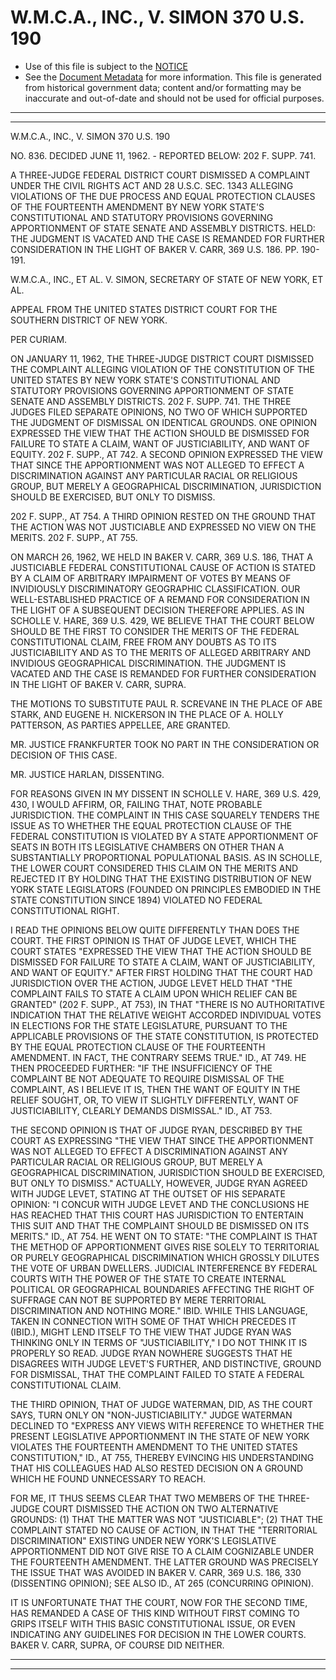 ---
---

# W.M.C.A., INC., V. SIMON 370 U.S. 190

* Use of this file is subject to the [NOTICE](https://github.com/publicdocs/notice/blob/master/NOTICE)
* See the [Document Metadata](../../../) for more information.
  This file is generated from historical government data; content and/or formatting may be inaccurate and out-of-date and should not be used for official purposes.

----------
----------

W.M.C.A., INC., V. SIMON 370 U.S. 190

NO. 836.  DECIDED JUNE 11, 1962.  - REPORTED BELOW:  202 F. SUPP. 741.

A THREE-JUDGE FEDERAL DISTRICT COURT DISMISSED A COMPLAINT UNDER THE CIVIL RIGHTS ACT AND 28 U.S.C. SEC. 1343 ALLEGING VIOLATIONS OF THE DUE PROCESS AND EQUAL PROTECTION CLAUSES OF THE FOURTEENTH AMENDMENT BY NEW YORK STATE'S CONSTITUTIONAL AND STATUTORY PROVISIONS GOVERNING APPORTIONMENT OF STATE SENATE AND ASSEMBLY DISTRICTS.  HELD:  THE JUDGMENT IS VACATED AND THE CASE IS REMANDED FOR FURTHER CONSIDERATION IN THE LIGHT OF BAKER V. CARR, 369 U.S. 186.  PP. 190-191.

W.M.C.A., INC., ET AL. V. SIMON, SECRETARY OF STATE OF NEW YORK, ET AL.

APPEAL FROM THE UNITED STATES DISTRICT COURT FOR THE SOUTHERN DISTRICT OF NEW YORK.

PER CURIAM.

ON JANUARY 11, 1962, THE THREE-JUDGE DISTRICT COURT DISMISSED THE COMPLAINT ALLEGING VIOLATION OF THE CONSTITUTION OF THE UNITED STATES BY NEW YORK STATE'S CONSTITUTIONAL AND STATUTORY PROVISIONS GOVERNING APPORTIONMENT OF STATE SENATE AND ASSEMBLY DISTRICTS.  202 F. SUPP. 741.  THE THREE JUDGES FILED SEPARATE OPINIONS, NO TWO OF WHICH SUPPORTED THE JUDGMENT OF DISMISSAL ON IDENTICAL GROUNDS.  ONE OPINION EXPRESSED THE VIEW THAT THE ACTION SHOULD BE DISMISSED FOR FAILURE TO STATE A CLAIM, WANT OF JUSTICIABILITY, AND WANT OF EQUITY.  202 F. SUPP., AT 742.  A SECOND OPINION EXPRESSED THE VIEW THAT SINCE THE APPORTIONMENT WAS NOT ALLEGED TO EFFECT A DISCRIMINATION AGAINST ANY PARTICULAR RACIAL OR RELIGIOUS GROUP, BUT MERELY A GEOGRAPHICAL DISCRIMINATION, JURISDICTION SHOULD BE EXERCISED, BUT ONLY TO DISMISS.

202 F. SUPP., AT 754.  A THIRD OPINION RESTED ON THE GROUND THAT THE ACTION WAS NOT JUSTICIABLE AND EXPRESSED NO VIEW ON THE MERITS.  202 F. SUPP., AT 755.

ON MARCH 26, 1962, WE HELD IN BAKER V. CARR, 369 U.S. 186, THAT A JUSTICIABLE FEDERAL CONSTITUTIONAL CAUSE OF ACTION IS STATED BY A CLAIM OF ARBITRARY IMPAIRMENT OF VOTES BY MEANS OF INVIDIOUSLY DISCRIMINATORY GEOGRAPHIC CLASSIFICATION.  OUR WELL-ESTABLISHED PRACTICE OF A REMAND FOR CONSIDERATION IN THE LIGHT OF A SUBSEQUENT DECISION THEREFORE APPLIES.  AS IN SCHOLLE V. HARE, 369 U.S. 429, WE BELIEVE THAT THE COURT BELOW SHOULD BE THE FIRST TO CONSIDER THE MERITS OF THE FEDERAL CONSTITUTIONAL CLAIM, FREE FROM ANY DOUBTS AS TO ITS JUSTICIABILITY AND AS TO THE MERITS OF ALLEGED ARBITRARY AND INVIDIOUS GEOGRAPHICAL DISCRIMINATION.  THE JUDGMENT IS VACATED AND THE CASE IS REMANDED FOR FURTHER CONSIDERATION IN THE LIGHT OF BAKER V. CARR, SUPRA.

THE MOTIONS TO SUBSTITUTE PAUL R. SCREVANE IN THE PLACE OF ABE STARK, AND EUGENE H. NICKERSON IN THE PLACE OF A. HOLLY PATTERSON, AS PARTIES APPELLEE, ARE GRANTED.

MR. JUSTICE FRANKFURTER TOOK NO PART IN THE CONSIDERATION OR DECISION OF THIS CASE.

MR. JUSTICE HARLAN, DISSENTING.

FOR REASONS GIVEN IN MY DISSENT IN SCHOLLE V. HARE, 369 U.S. 429, 430, I WOULD AFFIRM, OR, FAILING THAT, NOTE PROBABLE JURISDICTION.  THE COMPLAINT IN THIS CASE SQUARELY TENDERS THE ISSUE AS TO WHETHER THE EQUAL PROTECTION CLAUSE OF THE FEDERAL CONSTITUTION IS VIOLATED BY A STATE APPORTIONMENT OF SEATS IN BOTH ITS LEGISLATIVE CHAMBERS ON OTHER THAN A SUBSTANTIALLY PROPORTIONAL POPULATIONAL BASIS.  AS IN SCHOLLE, THE LOWER COURT CONSIDERED THIS CLAIM ON THE MERITS AND REJECTED IT BY HOLDING THAT THE EXISTING DISTRIBUTION OF NEW YORK STATE LEGISLATORS (FOUNDED ON PRINCIPLES EMBODIED IN THE STATE CONSTITUTION SINCE 1894) VIOLATED NO FEDERAL CONSTITUTIONAL RIGHT.

I READ THE OPINIONS BELOW QUITE DIFFERENTLY THAN DOES THE COURT.  THE FIRST OPINION IS THAT OF JUDGE LEVET, WHICH THE COURT STATES "EXPRESSED THE VIEW THAT THE ACTION SHOULD BE DISMISSED FOR FAILURE TO STATE A CLAIM, WANT OF JUSTICIABILITY, AND WANT OF EQUITY."  AFTER FIRST HOLDING THAT THE COURT HAD JURISDICTION OVER THE ACTION, JUDGE LEVET HELD THAT "THE COMPLAINT FAILS TO STATE A CLAIM UPON WHICH RELIEF CAN BE GRANTED" (202 F. SUPP., AT 753), IN THAT "THERE IS NO AUTHORITATIVE INDICATION THAT THE RELATIVE WEIGHT ACCORDED INDIVIDUAL VOTES IN ELECTIONS FOR THE STATE LEGISLATURE, PURSUANT TO THE APPLICABLE PROVISIONS OF THE STATE CONSTITUTION, IS PROTECTED BY THE EQUAL PROTECTION CLAUSE OF THE FOURTEENTH AMENDMENT.  IN FACT, THE CONTRARY SEEMS TRUE."  ID., AT 749.  HE THEN PROCEEDED FURTHER:  "IF THE INSUFFICIENCY OF THE COMPLAINT BE NOT ADEQUATE TO REQUIRE DISMISSAL OF THE COMPLAINT, AS I BELIEVE IT IS, THEN THE WANT OF EQUITY IN THE RELIEF SOUGHT, OR, TO VIEW IT SLIGHTLY DIFFERENTLY, WANT OF JUSTICIABILITY, CLEARLY DEMANDS DISMISSAL."  ID., AT 753.

THE SECOND OPINION IS THAT OF JUDGE RYAN, DESCRIBED BY THE COURT AS EXPRESSING "THE VIEW THAT SINCE THE APPORTIONMENT WAS NOT ALLEGED TO EFFECT A DISCRIMINATION AGAINST ANY PARTICULAR RACIAL OR RELIGIOUS GROUP, BUT MERELY A GEOGRAPHICAL DISCRIMINATION, JURISDICTION SHOULD BE EXERCISED, BUT ONLY TO DISMISS."  ACTUALLY, HOWEVER, JUDGE RYAN AGREED WITH JUDGE LEVET, STATING AT THE OUTSET OF HIS SEPARATE OPINION:  "I CONCUR WITH JUDGE LEVET AND THE CONCLUSIONS HE HAS REACHED THAT THIS COURT HAS JURISDICTION TO ENTERTAIN THIS SUIT AND THAT THE COMPLAINT SHOULD BE DISMISSED ON ITS MERITS."  ID., AT 754.  HE WENT ON TO STATE: "THE COMPLAINT IS THAT THE METHOD OF APPORTIONMENT GIVES RISE SOLELY TO TERRITORIAL OR PURELY GEOGRAPHICAL DISCRIMINATION WHICH GROSSLY DILUTES THE VOTE OF URBAN DWELLERS.  JUDICIAL INTERFERENCE BY FEDERAL COURTS WITH THE POWER OF THE STATE TO CREATE INTERNAL POLITICAL OR GEOGRAPHICAL BOUNDARIES AFFECTING THE RIGHT OF SUFFRAGE CAN NOT BE SUPPORTED BY MERE TERRITORIAL DISCRIMINATION AND NOTHING MORE."  IBID. WHILE THIS LANGUAGE, TAKEN IN CONNECTION WITH SOME OF THAT WHICH PRECEDES IT (IBID.), MIGHT LEND ITSELF TO THE VIEW THAT JUDGE RYAN WAS THINKING ONLY IN TERMS OF "JUSTICIABILITY," I DO NOT THINK IT IS PROPERLY SO READ.  JUDGE RYAN NOWHERE SUGGESTS THAT HE DISAGREES WITH JUDGE LEVET'S FURTHER, AND DISTINCTIVE, GROUND FOR DISMISSAL, THAT THE COMPLAINT FAILED TO STATE A FEDERAL CONSTITUTIONAL CLAIM.

THE THIRD OPINION, THAT OF JUDGE WATERMAN, DID, AS THE COURT SAYS, TURN ONLY ON "NON-JUSTICIABILITY."  JUDGE WATERMAN DECLINED TO "EXPRESS ANY VIEWS WITH REFERENCE TO WHETHER THE PRESENT LEGISLATIVE APPORTIONMENT IN THE STATE OF NEW YORK VIOLATES THE FOURTEENTH AMENDMENT TO THE UNITED STATES CONSTITUTION," ID., AT 755, THEREBY EVINCING HIS UNDERSTANDING THAT HIS COLLEAGUES HAD ALSO RESTED DECISION ON A GROUND WHICH HE FOUND UNNECESSARY TO REACH.

FOR ME, IT THUS SEEMS CLEAR THAT TWO MEMBERS OF THE THREE-JUDGE COURT DISMISSED THE ACTION ON TWO ALTERNATIVE GROUNDS:  (1) THAT THE MATTER WAS NOT "JUSTICIABLE"; (2) THAT THE COMPLAINT STATED NO CAUSE OF ACTION, IN THAT THE "TERRITORIAL DISCRIMINATION" EXISTING UNDER NEW YORK'S LEGISLATIVE APPORTIONMENT DID NOT GIVE RISE TO A CLAIM COGNIZABLE UNDER THE FOURTEENTH AMENDMENT.  THE LATTER GROUND WAS PRECISELY THE ISSUE THAT WAS AVOIDED IN BAKER V. CARR, 369 U.S. 186, 330 (DISSENTING OPINION); SEE ALSO ID., AT 265 (CONCURRING OPINION).

IT IS UNFORTUNATE THAT THE COURT, NOW FOR THE SECOND TIME, HAS REMANDED A CASE OF THIS KIND WITHOUT FIRST COMING TO GRIPS ITSELF WITH THIS BASIC CONSTITUTIONAL ISSUE, OR EVEN INDICATING ANY GUIDELINES FOR DECISION IN THE LOWER COURTS.  BAKER V. CARR, SUPRA, OF COURSE DID NEITHER.


----------
----------

